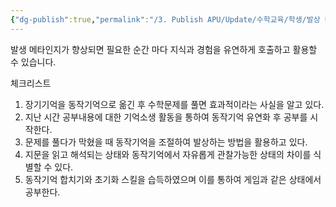 ```yaml
---
{"dg-publish":true,"permalink":"/3. Publish APU/Update/수학교육/학생/발상 메타인지/","noteIcon":"","created":"","updated":""}
---
```


발생 메타인지가 향상되면 필요한 순간 마다 지식과 경험을 유연하게 호출하고 활용할 수 있습니다.

체크리스트

1. 장기기억을 동작기억으로 옮긴 후 수학문제를 풀면 효과적이라는 사실을 알고 있다.
2. 지난 시간 공부내용에 대한 기억소생 활동을 통하여 동작기억 유연화 후 공부를 시작한다.
3. 문제를 풀다가 막혔을 때 동작기억을 조절하여 발상하는 방법을 활용하고 있다.
4. 지문을 읽고 해석되는 상태와 동작기억에서 자유롭게 관찰가능한 상태의 차이를 식별할 수 있다.
5. 동작기억 합치기와 초기화 스킬을 습득하였으며 이를 통하여 게임과 같은 상태에서 공부한다.